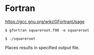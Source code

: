 # Fortran

https://gcc.gnu.org/wiki/GFortranUsage

```
$ gfortran squareroot.f90 -o squareroot
```

```
$ ./squareroot
```
Places results in specified output file.
